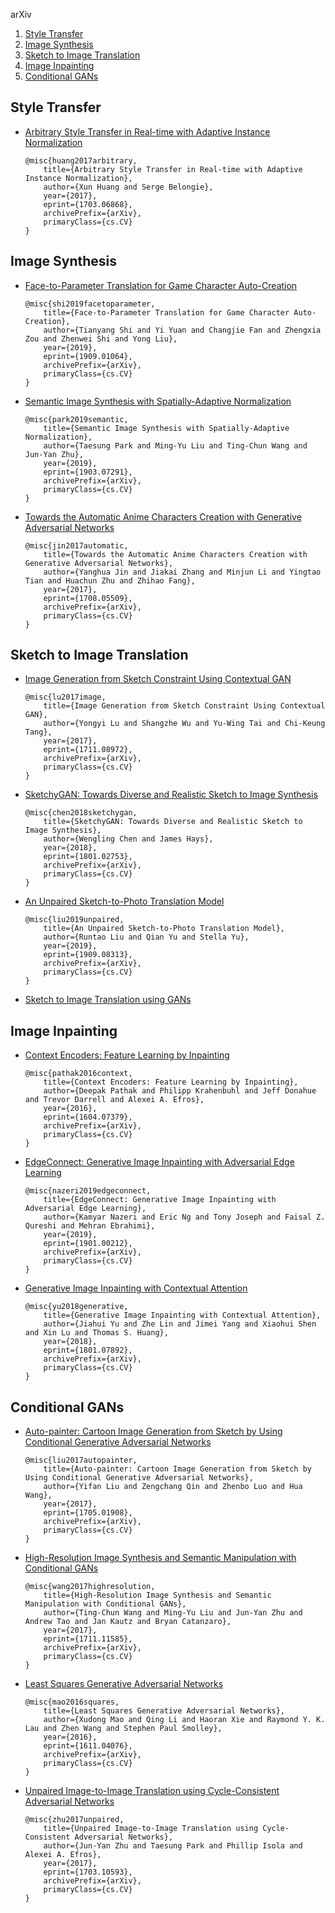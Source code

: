 arXiv 

1. [Style Transfer](#style-transfer)
2. [Image Synthesis](#image-synthesis)
3. [Sketch to Image Translation](#sketch-to-image-translation)
4. [Image Inpainting](#image-inpainting)
5. [Conditional GANs](#conditional-gans)

## Style Transfer

- [Arbitrary Style Transfer in Real-time with Adaptive Instance Normalization](https://arxiv.org/abs/1703.06868)

  ```
  @misc{huang2017arbitrary,
      title={Arbitrary Style Transfer in Real-time with Adaptive Instance Normalization},
      author={Xun Huang and Serge Belongie},
      year={2017},
      eprint={1703.06868},
      archivePrefix={arXiv},
      primaryClass={cs.CV}
  }
  ```

  

## Image Synthesis

- [Face-to-Parameter Translation for Game Character Auto-Creation](https://arxiv.org/abs/1909.01064)

  ```
  @misc{shi2019facetoparameter,
      title={Face-to-Parameter Translation for Game Character Auto-Creation},
      author={Tianyang Shi and Yi Yuan and Changjie Fan and Zhengxia Zou and Zhenwei Shi and Yong Liu},
      year={2019},
      eprint={1909.01064},
      archivePrefix={arXiv},
      primaryClass={cs.CV}
  }
  ```

  

- [Semantic Image Synthesis with Spatially-Adaptive Normalization](https://arxiv.org/abs/1903.07291)

  ```
  @misc{park2019semantic,
      title={Semantic Image Synthesis with Spatially-Adaptive Normalization},
      author={Taesung Park and Ming-Yu Liu and Ting-Chun Wang and Jun-Yan Zhu},
      year={2019},
      eprint={1903.07291},
      archivePrefix={arXiv},
      primaryClass={cs.CV}
  }
  ```

  

- [Towards the Automatic Anime Characters Creation with Generative Adversarial Networks](https://arxiv.org/abs/1708.05509)

  ```
  @misc{jin2017automatic,
      title={Towards the Automatic Anime Characters Creation with Generative Adversarial Networks},
      author={Yanghua Jin and Jiakai Zhang and Minjun Li and Yingtao Tian and Huachun Zhu and Zhihao Fang},
      year={2017},
      eprint={1708.05509},
      archivePrefix={arXiv},
      primaryClass={cs.CV}
  }
  ```

  

## Sketch to Image Translation

- [Image Generation from Sketch Constraint Using Contextual GAN](https://arxiv.org/abs/1711.08972)

  ```
  @misc{lu2017image,
      title={Image Generation from Sketch Constraint Using Contextual GAN},
      author={Yongyi Lu and Shangzhe Wu and Yu-Wing Tai and Chi-Keung Tang},
      year={2017},
      eprint={1711.08972},
      archivePrefix={arXiv},
      primaryClass={cs.CV}
  }
  ```

  

- [SketchyGAN: Towards Diverse and Realistic Sketch to Image Synthesis](https://arxiv.org/abs/1801.02753)

  ```
  @misc{chen2018sketchygan,
      title={SketchyGAN: Towards Diverse and Realistic Sketch to Image Synthesis},
      author={Wengling Chen and James Hays},
      year={2018},
      eprint={1801.02753},
      archivePrefix={arXiv},
      primaryClass={cs.CV}
  }
  ```




- [An Unpaired Sketch-to-Photo Translation Model](https://arxiv.org/abs/1909.08313)

  ```
  @misc{liu2019unpaired,
      title={An Unpaired Sketch-to-Photo Translation Model},
      author={Runtao Liu and Qian Yu and Stella Yu},
      year={2019},
      eprint={1909.08313},
      archivePrefix={arXiv},
      primaryClass={cs.CV}
  }
  ```

  

- [Sketch to Image Translation using GANs](https://lisa.fan/Resources/SketchGAN/sketch-image-translation.pdf)

  

## Image Inpainting

- [Context Encoders: Feature Learning by Inpainting](https://arxiv.org/abs/1604.07379)

  ```
  @misc{pathak2016context,
      title={Context Encoders: Feature Learning by Inpainting},
      author={Deepak Pathak and Philipp Krahenbuhl and Jeff Donahue and Trevor Darrell and Alexei A. Efros},
      year={2016},
      eprint={1604.07379},
      archivePrefix={arXiv},
      primaryClass={cs.CV}
  }
  ```

  

- [EdgeConnect: Generative Image Inpainting with Adversarial Edge Learning](https://arxiv.org/abs/1901.00212)

  ```
  @misc{nazeri2019edgeconnect,
      title={EdgeConnect: Generative Image Inpainting with Adversarial Edge Learning},
      author={Kamyar Nazeri and Eric Ng and Tony Joseph and Faisal Z. Qureshi and Mehran Ebrahimi},
      year={2019},
      eprint={1901.00212},
      archivePrefix={arXiv},
      primaryClass={cs.CV}
  }
  ```

  

- [Generative Image Inpainting with Contextual Attention](https://arxiv.org/abs/1801.07892)

  ```
  @misc{yu2018generative,
      title={Generative Image Inpainting with Contextual Attention},
      author={Jiahui Yu and Zhe Lin and Jimei Yang and Xiaohui Shen and Xin Lu and Thomas S. Huang},
      year={2018},
      eprint={1801.07892},
      archivePrefix={arXiv},
      primaryClass={cs.CV}
  }
  ```

  

## Conditional GANs

- [Auto-painter: Cartoon Image Generation from Sketch by Using Conditional Generative Adversarial Networks](https://arxiv.org/abs/1705.01908)

  ```
  @misc{liu2017autopainter,
      title={Auto-painter: Cartoon Image Generation from Sketch by Using Conditional Generative Adversarial Networks},
      author={Yifan Liu and Zengchang Qin and Zhenbo Luo and Hua Wang},
      year={2017},
      eprint={1705.01908},
      archivePrefix={arXiv},
      primaryClass={cs.CV}
  }
  ```

  

- [High-Resolution Image Synthesis and Semantic Manipulation with Conditional GANs](https://arxiv.org/abs/1711.11585)

  ```
  @misc{wang2017highresolution,
      title={High-Resolution Image Synthesis and Semantic Manipulation with Conditional GANs},
      author={Ting-Chun Wang and Ming-Yu Liu and Jun-Yan Zhu and Andrew Tao and Jan Kautz and Bryan Catanzaro},
      year={2017},
      eprint={1711.11585},
      archivePrefix={arXiv},
      primaryClass={cs.CV}
  }
  ```



- [Least Squares Generative Adversarial Networks](https://arxiv.org/abs/1611.04076)

  ```
  @misc{mao2016squares,
      title={Least Squares Generative Adversarial Networks},
      author={Xudong Mao and Qing Li and Haoran Xie and Raymond Y. K. Lau and Zhen Wang and Stephen Paul Smolley},
      year={2016},
      eprint={1611.04076},
      archivePrefix={arXiv},
      primaryClass={cs.CV}
  }
  ```

  

- [Unpaired Image-to-Image Translation using Cycle-Consistent Adversarial Networks](https://arxiv.org/abs/1703.10593)

  ```
  @misc{zhu2017unpaired,
      title={Unpaired Image-to-Image Translation using Cycle-Consistent Adversarial Networks},
      author={Jun-Yan Zhu and Taesung Park and Phillip Isola and Alexei A. Efros},
      year={2017},
      eprint={1703.10593},
      archivePrefix={arXiv},
      primaryClass={cs.CV}
  }
  ```

  


